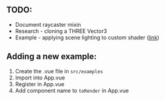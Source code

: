 ## TODO:

-   Document raycaster mixin
-   Research - cloning a THREE Vector3
-   Example - applying scene lighting to custom shader ([link](https://csantosbh.wordpress.com/2014/01/09/custom-shaders-with-three-js-uniforms-textures-and-lighting/))

## Adding a new example:

1. Create the .vue file in `src/examples`
1. Import into App.vue
1. Register in App.vue
1. Add component name to `toRender` in App.vue
